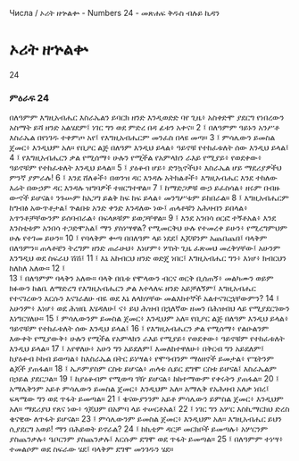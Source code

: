﻿
 Числа / ኦሪት ዘኍልቍ - Numbers 24 - መጽሐፍ ቅዱስ ብሉይ ኪዳን
# ኦሪት ዘኍልቍ
24
### ምዕራፍ 24
በለዓምም እግዚአብሔር እስራኤልን ይባርክ ዘንድ እንዲወድድ ባየ ጊዜ፥ አስቀድሞ ያደርግ የነበረውን አስማት ይሻ ዘንድ አልሄደም፤ ነገር ግን ወደ ምድረ በዳ ፊቱን አቀና።
2 ፤ በለዓምም ዓይኑን አንሥቶ እስራኤል በየነገዱ ተቀምጦ አየ፤ የእግዚአብሔርም መንፈስ በላዩ መጣ።
3 ፤ ምሳሌውን ይመስል ጀመር፥ እንዲህም አለ። የቢዖር ልጅ በለዓም እንዲህ ይላል፥ ዓይኖቹ የተከፈቱለት ሰው እንዲህ ይላል፤
4 ፤ የእግዚአብሔርን ቃል የሚሰማ፥ ሁሉን የሚችል የአምላክን ራእይ የሚያይ፥ የወደቀው፥ ዓይኖቹም የተከፈቱለት እንዲህ ይላል።
5 ፤ ያዕቆብ ሆይ፥ ድንኳኖችህ፥ እስራኤል ሆይ ማደሪያዎችህ ምንኛ ያምራሉ!
6 ፤ እንደ ሸለቆች፥ በወንዝ ዳር እንዳሉ አትክልቶች፥ እግዚአብሔር እንደ ተከለው እሬት በውኃም ዳር እንዳሉ ዝግባዎች ተዘርግተዋል።
7 ፤ ከማድጋዎቹ ውኃ ይፈስሳል፥ ዘሩም በብዙ ውኆች ይሆናል፥ ንጉሡም ከአጋግ ይልቅ ከፍ ከፍ ይላል፥ መንግሥቱም ይከበራል።
8 ፤ እግዚአብሔርም ከግብፅ አውጥቶታል፤ ጕልበቱ አንድ ቀንድ እንዳለው ነው፤ ጠላቶቹን አሕዛብን ይበላል፥ አጥንቶቻቸውንም ይሰባብራል፥ በፍላጾቹም ይወጋቸዋል።
9 ፤ እንደ አንበሳ ዐርፎ ተኝቶአል፥ እንደ እንስቲቱም አንበሳ ተጋድሞአል፤ ማን ያስነሣዋል? የሚመርቅህ ሁሉ የተመረቀ ይሁን፥ የሚረግምህም ሁሉ የተገመ ይሁን።
10 ፤ የባላቅም ቍጣ በበለዓም ላይ ነደደ፤ እጆቹንም አጨበጨበ፤ ባላቅም በለዓምን። ጠላቶቼን ትረግም ዘንድ ጠራሁህ፥ እነሆም፥ ሦስት ጊዜ ፈጽመህ መረቅሃቸው፤ አሁንም እንግዲህ ወደ ስፍራህ ሽሽ፤
11 ፤ እኔ አከብርህ ዘንድ ወድጄ ነበር፤ እግዚአብሔር ግን፥ እነሆ፥ ክብርህን ከለከለ አለው።
12 ፤  
13 ፤ በለዓምም ባላቅን አለው። ባላቅ በቤቱ የሞላውን ብርና ወርቅ ቢሰጠኝ፥ መልካሙን ወይም ክፉውን ከልቤ ለማድረግ የእግዚአብሔርን ቃል እተላለፍ ዘንድ አይቻለኝም፤ እግዚአብሔር የተናገረውን እርሱን እናገራለሁ ብዬ ወደ እኔ ለላክሃቸው መልእክተኞች አልተናገርኋቸውምን?
14 ፤ አሁንም፥ እነሆ፥ ወደ ሕዝቤ እሄዳለሁ፤ ና፥ ይህ ሕዝብ በኋለኛው ዘመን በሕዝብህ ላይ የሚያደርገውን እነግርሃለሁ።
15 ፤ ምሳሌውንም ይመስል ጀመር፥ እንዲህም አለ። የቢዖር ልጅ በለዓም እንዲህ ይላል፥ ዓይኖቹም የተከፈቱለት ሰው እንዲህ ይላል፤ 
16 ፤ የእግዚአብሔርን ቃል የሚሰማ፥ የልዑልንም እውቀት የሚያውቅ፥ ሁሉን የሚችል የአምላክን ራእይ የሚያይ፥ የወደቀው፥ ዓይኖቹም የተከፈቱለት እንዲህ ይላል። 
17 ፤ አየዋለሁ፥ አሁን ግን አይደለም፤ እመለከተዋለሁ፥ በቅርብ ግን አይደለም፤ ከያዕቆብ ኮከብ ይወጣል፥ ከእስራኤል በትር ይነሣል፥ የሞዓብንም ማዕዘኖች ይመታል፥ የሤትንም ልጆች ያጠፋል። 
18 ፤ ኤዶምያስም ርስቱ ይሆናል፥ ጠላቱ ሴይር ደግሞ ርስቱ ይሆናል፤ እስራኤልም በኃይል ያደርጋል። 
19 ፤ ከያዕቆብም የሚወጣ ገዥ ይሆናል፥ ከከተማውም የቀሩትን ያጠፋል። 
20 ፤ አማሌቅንም አይቶ ምሳሌውን ይመስል ጀመር፥ እንዲህም አለ። አማሌቅ የአሕዛብ አለቃ ነበረ፤ ፍጻሜው ግን ወደ ጥፋት ይመጣል። 
21 ፤ ቄናውያንንም አይቶ ምሳሌውን ይምስል ጀመር፥ እንዲህም አለ። ማደሪያህ የጸና ነው፥ ጎጆህም በአምባ ላይ ተሠርቶአል፤ 
22 ፤ ነገር ግን አሦር እስኪማርክህ ድረስ ቄናዊው ለጥፋት ይሆናል። 
23 ፤ ምሳሌውንም ይመስል ጀመር፥ እንዲህም አለ። እግዚአብሔር ይህን ሲያደርግ አወይ! ማን በሕይወት ይኖራል? 
24 ፤ ከኪቲም ዳርቻ መርከቦች ይመጣሉ፥ አሦርንም ያስጨንቃሉ፥ ዔቦርንም ያስጨንቃሉ፤ እርሱም ደግሞ ወደ ጥፋት ይመጣል።
25 ፤ በለዓምም ተነሣ፥ ተመልሶም ወደ ስፍራው ሄደ፤ ባላቅም ደግሞ መንገዱን ሄደ። 
